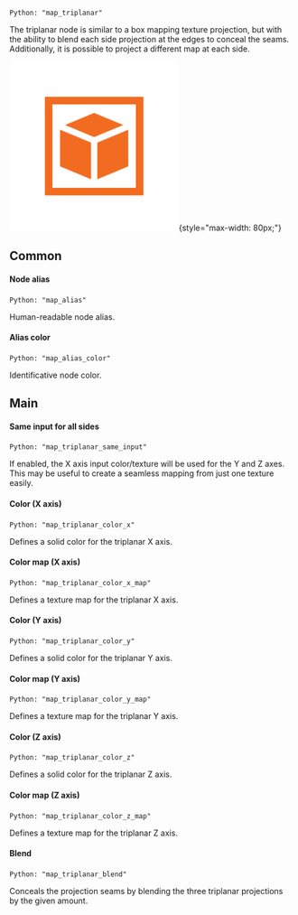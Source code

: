 `Python: "map_triplanar"`

The triplanar node is similar to a box mapping texture projection, but with the ability to blend each side projection at the edges to conceal the seams. Additionally, it is possible to project a different map at each side.

![Icon](map_triplanar_swatch.png "Icon"){style="max-width: 80px;"}

## Common

#### Node alias
`Python: "map_alias"`

Human-readable node alias.

#### Alias color
`Python: "map_alias_color"`

Identificative node color.

## Main

#### Same input for all sides
`Python: "map_triplanar_same_input"`

If enabled, the X axis input color/texture will be used for the Y and Z axes. This may be useful to create a seamless mapping from just one texture easily.

#### Color (X axis)
`Python: "map_triplanar_color_x"`

Defines a solid color for the triplanar X axis.

#### Color map (X axis)
`Python: "map_triplanar_color_x_map"`

Defines a texture map for the triplanar X axis.

#### Color (Y axis)
`Python: "map_triplanar_color_y"`

Defines a solid color for the triplanar Y axis.

#### Color map (Y axis)
`Python: "map_triplanar_color_y_map"`

Defines a texture map for the triplanar Y axis.

#### Color (Z axis)
`Python: "map_triplanar_color_z"`

Defines a solid color for the triplanar Z axis.

#### Color map (Z axis)
`Python: "map_triplanar_color_z_map"`

Defines a texture map for the triplanar Z axis.

#### Blend
`Python: "map_triplanar_blend"`

Conceals the projection seams by blending the three triplanar projections by the given amount.

